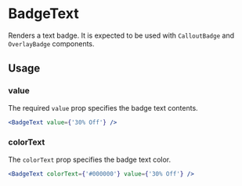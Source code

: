 # BadgeText

Renders a text badge. It is expected to be used with `CalloutBadge` and `OverlayBadge` components.

## Usage

### value
The required `value` prop specifies the badge text contents.

```jsx
<BadgeText value={'30% Off'} />
```

### colorText
The `colorText` prop specifies the badge text color.

```jsx
<BadgeText colorText={'#000000'} value={'30% Off'} />
```

